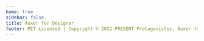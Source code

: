 ```yaml
---
home: true
sidebar: false
title: Auxer for Designer
footer: MIT Licensed | Copyright © 2022-PRESENT Protagonistss, Auxer for Designer
---
```


<!-- @format -->

<Entry/>
